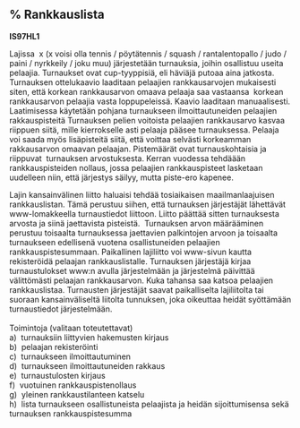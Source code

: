 % Rankkauslista
-------------

**IS97HL1**

Lajissa  x (x voisi olla tennis / pöytätennis / squash / rantalentopallo
/ judo / paini / nyrkkeily / joku muu) järjestetään turnauksia, joihin
osallistuu useita pelaajia. Turnaukset ovat cup-tyyppisiä, eli häviäjä
putoaa aina jatkosta. Turnauksen ottelukaavio laaditaan pelaajien
rankkausarvojen mukaisesti siten, että korkean rankkausarvon omaava
pelaaja saa vastaansa  korkean rankkausarvon pelaajia vasta
loppupeleissä. Kaavio laaditaan manuaalisesti. Laatimisessa käytetään
pohjana turnaukseen ilmoittautuneiden pelaajien rakkauspisteitä
Turnauksen pelien voitoista pelaajien rankkausarvo kasvaa riippuen
siitä, mille kierrokselle asti pelaaja pääsee turnauksessa. Pelaaja voi
saada myös lisäpisteitä siitä, että voittaa selvästi korkeamman
rakkausarvon omaavan pelaajan. Pistemäärät ovat turnauskohtaisia ja
riippuvat  turnauksen arvostuksesta. Kerran vuodessa tehdäään
rankkauspisteiden nollaus, jossa pelaajien rankkauspisteet lasketaan
uudelleen niin, että järjestys säilyy, mutta piste-ero kapenee.

Lajin kansainvälinen liitto haluaisi tehdää tosiaikaisen
maailmanlaajuisen rankkauslistan. Tämä perustuu siihen, että turnauksen
järjestäjät lähettävät www-lomakkeella turnaustiedot liittoon. Liitto
päättää sitten turnauksesta arvosta ja siinä jaettavista pisteistä. 
Turnauksen arvon määrääminen perustuu toisaalta turnauksessa jaettavien
palkintojen arvoon ja toisaalta turnaukseen edellisenä vuotena
osallistuneiden pelaajien rankkauspistesummaan. Paikallinen lajiliitto
voi www-sivun kautta rekisteröidä pelaajan rankkauslistalle. Turnauksen
järjestäjä kirjaa turnaustulokset www:n avulla järjestelmään ja
järjestelmä päivittää välittömästi pelaajan rankkausarvon. Kuka tahansa
saa katsoa pelaajien rankkauslistaa. Turnausten järjestäjät saavat
paikalliselta lajiliitolta tai suoraan kansainväliseltä liitolta
tunnuksen, joka oikeuttaa heidät syöttämään turnaustiedot järjestelmään.
\
  \
Toimintoja (valitaan toteutettavat) \
a)  turnauksiin liittyvien hakemusten kirjaus \
b)  pelaajan rekisteröinti \
c)  turnaukseen ilmoittautuminen \
d)  turnaukseen ilmoittautuneiden rakkaus \
e)  turnaustulosten kirjaus \
f)  vuotuinen rankkauspistenollaus \
g)  yleinen rankkaustilanteen katselu \
h)  lista turnaukseen osallistuneista pelaajista ja heidän
sijoittumisensa sekä turnauksen rankkauspistesumma \
 
